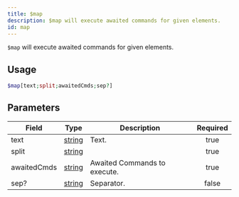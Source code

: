 ```yaml
---
title: $map
description: $map will execute awaited commands for given elements.
id: map
---
```


`$map` will execute awaited commands for given elements.

## Usage

```php
$map[text;split;awaitedCmds;sep?]
```

## Parameters

| Field       | Type                                                                                              | Description                  | Required |
| ----------- | ------------------------------------------------------------------------------------------------- | ---------------------------- | :------: |
| text        | [string](https://developer.mozilla.org/en-US/docs/Web/JavaScript/Reference/Global_Objects/String) | Text.                        |   true   |
| split       | [string](https://developer.mozilla.org/en-US/docs/Web/JavaScript/Reference/Global_Objects/String) |                              |   true   |
| awaitedCmds | [string](https://developer.mozilla.org/en-US/docs/Web/JavaScript/Reference/Global_Objects/String) | Awaited Commands to execute. |   true   |
| sep?        | [string](https://developer.mozilla.org/en-US/docs/Web/JavaScript/Reference/Global_Objects/String) | Separator.                   |  false   |
